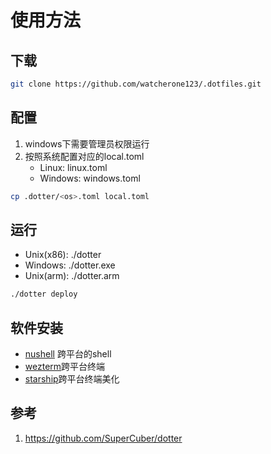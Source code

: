 # 使用方法
## 下载
```bash
git clone https://github.com/watcherone123/.dotfiles.git
```
## 配置
1. windows下需要管理员权限运行
2. 按照系统配置对应的local.toml
    - Linux: linux.toml
    - Windows: windows.toml
```bash
cp .dotter/<os>.toml local.toml
```
## 运行
- Unix(x86): ./dotter
- Windows: ./dotter.exe
- Unix(arm): ./dotter.arm
```bash
./dotter deploy
```
## 软件安装
- [nushell](./docs/nushell.md) 跨平台的shell
- [wezterm](./docs/wezterm.md)跨平台终端
- [starship](./docs/starship.md)跨平台终端美化
## 参考
1. https://github.com/SuperCuber/dotter


